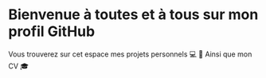 # Bienvenue à toutes et à tous sur mon profil GitHub
Vous trouverez sur cet espace mes projets personnels 💻 🚀
Ainsi que mon CV 🎓
